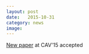 ```yaml
---
layout: post
date:   2015-10-31
category: news
image: 
---
```


[New paper]({{"/publications"|relative_url}}) at CAV'15 accepted